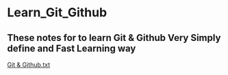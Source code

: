 # Learn_Git_Github
## These notes for to learn Git & Github Very Simply define and Fast Learning way

[Git & Github.txt](https://github.com/VikasRana007/Learn_Git_Github/files/9658173/Git.Github.txt)
